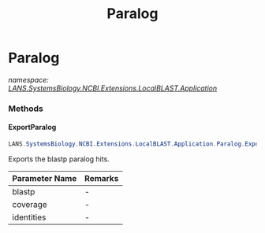 ﻿---
title: Paralog
---

# Paralog
_namespace: [LANS.SystemsBiology.NCBI.Extensions.LocalBLAST.Application](N-LANS.SystemsBiology.NCBI.Extensions.LocalBLAST.Application.html)_



### Methods

#### ExportParalog
```csharp
LANS.SystemsBiology.NCBI.Extensions.LocalBLAST.Application.Paralog.ExportParalog(LANS.SystemsBiology.NCBI.Extensions.LocalBLAST.BLASTOutput.BlastPlus.v228,System.Double,System.Double)
```
Exports the blastp paralog hits.

|Parameter Name|Remarks|
|--------------|-------|
|blastp|-|
|coverage|-|
|identities|-|





